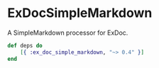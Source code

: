 # ExDocSimpleMarkdown
A SimpleMarkdown processor for ExDoc.

```elixir
def deps do
    [{ :ex_doc_simple_markdown, "~> 0.4" }]
end
```
